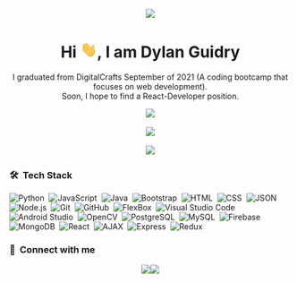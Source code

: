 <p align="center"><img src="https://i.pinimg.com/originals/c2/34/ba/c234babb3445ee509569b656ada08cef.gif"></p>

<h1 align="center">Hi <img src="https://raw.githubusercontent.com/KevinPatel04/KevinPatel04/master/Hi.gif" width="30px">, I am Dylan Guidry </h1>

<p align="center" width="150px"> I graduated from DigitalCrafts September of 2021 (A coding bootcamp that focuses on web development). <br>Soon, I hope to find a React-Developer position.</p>


<p align="center"><img src="https://github-readme-stats.vercel.app/api/top-langs/?username=DylanGuidry&layout=compact&hide=TSQL&theme=swift"></p>
<p align="center" ><img src="https://github-readme-stats.vercel.app/api?username=DylanGuidry&count_private=true&show_icons=true&&theme=swift&include_all_commits=true" width="400"></p> 
<p align="center" ><img src="https://github-readme-streak-stats.herokuapp.com?user=DylanGuidry&theme=swift"></p>

### 🛠 &nbsp;Tech Stack

![Python](https://img.shields.io/badge/-Python-05122A?style=flat&logo=python)&nbsp;
![JavaScript](https://img.shields.io/badge/-JavaScript-05122A?style=flat&logo=javascript)&nbsp;
![Java](https://img.shields.io/badge/-Java-05122A?style=flat&logo=Java&logoColor=FFA518)&nbsp;
![Bootstrap](https://img.shields.io/badge/-Bootstrap-05122A?style=flat&logo=bootstrap&logoColor=563D7C)&nbsp;
![HTML](https://img.shields.io/badge/-HTML-05122A?style=flat&logo=HTML5)&nbsp;
![CSS](https://img.shields.io/badge/-CSS-05122A?style=flat&logo=CSS3&logoColor=1572B6)&nbsp;
![JSON](https://img.shields.io/badge/-JSON-05122A?style=flat&logo=json&logoColor=000000)&nbsp;
![Node.js](https://img.shields.io/badge/-Node.js-05122A?style=flat&logo=node.js&logoColor=339933)&nbsp;
![Git](https://img.shields.io/badge/-Git-05122A?style=flat&logo=git)&nbsp;
![GitHub](https://img.shields.io/badge/-GitHub-05122A?style=flat&logo=github)&nbsp;
![FlexBox](https://img.shields.io/badge/-FlexBox-05122A?style=flat&logo=flexbox&logoColor=FFCA28)&nbsp;
![Visual Studio Code](https://img.shields.io/badge/-Visual%20Studio%20Code-05122A?style=flat&logo=visual-studio-code&logoColor=007ACC)&nbsp;
![Android Studio](https://img.shields.io/badge/-Android%20Studio-05122A?style=flat&logo=android-studio&logoColor=3DDC84)&nbsp;
![OpenCV](https://img.shields.io/badge/-OpenCV-05122A?style=flat&logo=opencv&logoColor=5C3EE8)&nbsp;
![PostgreSQL](https://img.shields.io/badge/-PostgreSQL-05122A?style=flat&logo=postgresql&logoColor=336791)&nbsp;
![MySQL](https://img.shields.io/badge/-MySQL-05122A?style=flat&logo=mysql&logoColor=4479A1)&nbsp;
![Firebase](https://img.shields.io/badge/-Firebase-05122A?style=flat&logo=firebase&logoColor=FFCA28)&nbsp;
![MongoDB](https://img.shields.io/badge/-MongoDB-05122A?style=flat&logo=mongodb&logoColor=FFCA28)&nbsp;
![React](https://img.shields.io/badge/-React-05122A?style=flat&logo=react&logoColor=FFCA28)&nbsp;
![AJAX](https://img.shields.io/badge/-AJAX-05122A?style=flat&logo=ajax&logoColor=FFCA28)&nbsp;
![Express](https://img.shields.io/badge/-Express-05122A?style=flat&logo=express&logoColor=FFCA28)&nbsp;
![Redux](https://img.shields.io/badge/-Redux-05122A?style=flat&logo=redux&logoColor=FFCA28)&nbsp;

### :link: &nbsp;Connect with me

<p align="center">
<a href="https://www.linkedin.com/in/dylan-guidry"><img src="https://img.shields.io/badge/-Dylan%20Guidry-FFFFFF?style=for-the-badge&logo=Linkedin&logoColor=black"/></a><a href="https://leetcode.com/DylanGuidry20/"><img src="https://img.shields.io/badge/-dylanguidry-FFA116?style=for-the-badge&logo=leetcode&logoColor=white"/></a>
</p>
